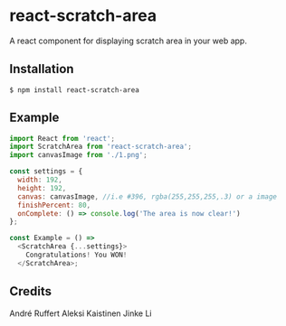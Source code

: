 # react-scratch-area

A react component for displaying scratch area in your web app.

## Installation

```
$ npm install react-scratch-area
```

## Example

```javascript
import React from 'react';
import ScratchArea from 'react-scratch-area';
import canvasImage from './1.png';

const settings = {
  width: 192,
  height: 192,
  canvas: canvasImage, //i.e #396, rgba(255,255,255,.3) or a image
  finishPercent: 80,
  onComplete: () => console.log('The area is now clear!')
};

const Example = () =>
  <ScratchArea {...settings}>
    Congratulations! You WON!
  </ScratchArea>;
```

## Credits

André Ruffert
Aleksi Kaistinen
Jinke Li
